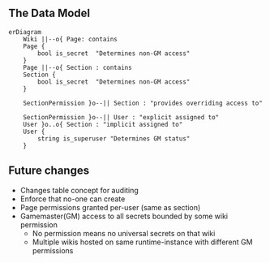 

## The Data Model

```mermaid
erDiagram
    Wiki ||--o{ Page: contains
    Page {
        bool is_secret  "Determines non-GM access"
    }
    Page ||--o{ Section : contains
    Section {
        bool is_secret  "Determines non-GM access"
    }

    SectionPermission }o--|| Section : "provides overriding access to"

    SectionPermission }o--|| User : "explicit assigned to"
    User }o..o{ Section : "implicit assigned to"
    User {
        string is_superuser "Determines GM status"
    }
```

## Future changes

* Changes table concept for auditing
* Enforce that no-one can create
* Page permissions granted per-user (same as section)
* Gamemaster(GM) access to all secrets bounded by some wiki permission
  * No permission means no universal secrets on that wiki
  * Multiple wikis hosted on same runtime-instance with different GM permissions
